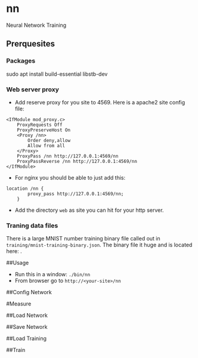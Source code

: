 # nn
Neural Network Training

## Prerquesites

### Packages
sudo apt install build-essential libstb-dev

### Web server proxy
- Add reserve proxy for you site to 4569.  Here is a apache2 site config file:
```
<IfModule mod_proxy.c>
	ProxyRequests Off
	ProxyPreserveHost On
	<Proxy /nn>
		Order deny,allow
		Allow from all
	</Proxy>
	ProxyPass /nn http://127.0.0.1:4569/nn
	ProxyPassReverse /nn http://127.0.0.1:4569/nn
</IfModule>
```
- For nginx you should be able to just add this:
```
location /nn {
		proxy_pass http://127.0.0.1:4569/nn;
	}
```

- Add the directory `web` as site you can hit for your http server.

### Traning data files
There is a large MNIST number training binary file called out in `training/mnist-training-binary.json`. The binary file it huge and is located here: <to add web link to binary files>.

##Usage
- Run this in a window: `./bin/nn`
- From browser go to `http://<your-site>/nn`

##Config Network

#Measure

##Load Network

##Save Network

##Load Training

##Train
